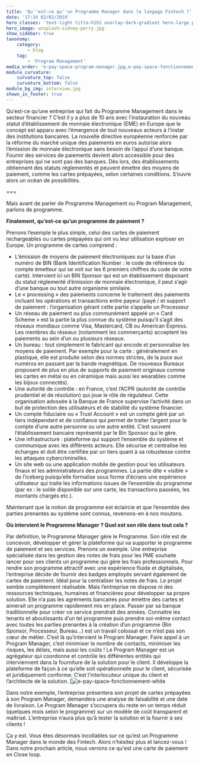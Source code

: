 ```yaml
---
title: 'Qu''est-ce qu''un Programme Manager dans le langage Fintech ?'
date: '17:34 02/02/2019'
hero_classes: 'text-light title-h1h2 overlay-dark-gradient hero-large parallax'
hero_image: unsplash-sidney-perry.jpg
show_sidebar: true
taxonomy:
    category:
        - blog
    tag:
        - 'Program Management'
media_order: 'e-pay-space-program-manager.jpg,e-pay-space-fonctionnement-white.png'
module_curvature:
    curvature_top: false
    curvature_bottom: false
module_bg_img: interview.jpg
shown_in_footer: true
---
```


Qu’est-ce qu’une entreprise qui fait du Programme Management dans le secteur financier ? C’est il y a plus de 10 ans avec l’instauration du nouveau statut d’établissement de monnaie électronique (EME) en Europe que le concept est apparu avec l’émergence de tout nouveaux acteurs à l’instar des institutions bancaires. La nouvelle directive européenne renforcée par la réforme du marché unique des paiements en euros autorise alors l’émission de monnaie électronique sans besoin de l’appui d’une banque. Fournir des services de paiements devient alors accessible pour des entreprises qui ne sont pas des banques. Dès lors, des établissements obtiennent des statuts réglementés et peuvent émettre des moyens de paiement, comme les cartes prépayées, selon certaines conditions. S’ouvre alors un océan de possibilités.

===

Mais avant de parler de Programme Management ou Program Management, parlons de programme.

**Finalement, qu’est-ce qu’un programme de paiement ?**

Prenons l’exemple le plus simple, celui des cartes de paiement rechargeables ou cartes prépayées qui ont vu leur utilisation exploser en Europe. Un programme de cartes comprend :

* L’émission de moyens de paiement électroniques sur la base d’un numéro de BIN (Bank Identification Number : le code de référence du compte émetteur qui se voit sur les 6 premiers chiffres du code de votre carte). Intervient ici un BIN Sponsor qui est un établissement disposant du statut règlementé d’émission de monnaie électronique, il peut s’agir d’une banque ou tout autre organisme similaire.
* Le « processing » des paiements concerne le traitement des paiements incluant les opérations et transactions entre payeur /payé / et support de paiement : l’organisation gérant cette partie s’appelle un Processeur
* Un réseau de paiement ou plus communément appelé un « Card Scheme » est la partie la plus connue du système puisqu’il s’agit des réseaux mondiaux comme Visa, Mastercard, CB ou American Express. Les membres du réseaux (notamment les commerçants) acceptent les paiements au sein d’un ou plusieurs réseaux.
* Un bureau : tout simplement le fabricant qui encode et personnalise les moyens de paiement. Par exemple pour la carte : généralement en plastique, elle est produite selon des normes strictes, de la puce aux numéros en passant par la bande magnétique. De nouveaux Bureaux proposent de plus en plus de supports de paiement originaux comme les cartes en métal ou en céramique mais aussi les wearables comme les bijoux connectés).
* Une autorité de contrôle : en France, c’est l’ACPR (autorité de contrôle prudentiel et de résolution) qui joue le rôle de régulateur. Cette organisation adossée à la Banque de France supervise l’activité dans un but de protection des utilisateurs et de stabilité du système financier.
* Un compte fiduciaire ou « Trust Account » est un compte géré par un tiers indépendant et de confiance qui permet de traiter l’argent pour le compte d’une autre personne ou une autre entité. C’est souvent l’établissement bancaire représenté par le Bin Sponsor qui le gère.
* Une infrastructure : plateforme qui support l’ensemble du système et communique avec les différents acteurs. Elle sécurise et centralise les échanges et doit être certifiée par un tiers quant à sa robustesse contre les attaques cybercriminelles.
* Un site web ou une application mobile de gestion pour les utilisateurs finaux et les administrateurs des programmes. La partie dite « visible » de l’iceberg puisqu’elle formalise sous forme d’écrans une expérience utilisateur qui traite les informations issues de l’ensemble du programme (par ex : le solde disponible sur une carte, les transactions passées, les montants chargés etc.).

Maintenant que la notion de programme est éclaircie et que l’ensemble des parties prenantes au système sont connus, revenons-en à nos moutons.

**Où intervient le Programme Manager ? Quel est son rôle dans tout cela ?**

Par définition, le Programme Manager gère le Programme. Son rôle est de concevoir, développer et gérer la plateforme qui va supporter le programme de paiement et ses services.
Prenons un exemple. Une entreprise spécialisée dans les gestion des notes de frais pour les PME souhaite lancer pour ses clients un programme qui gère les frais professionnels. Pour rendre son programme attractif avec une expérience fluide et digitalisée, l’entreprise décide de fournir des badges employés servant également de cartes de paiement. Idéal pour la centraliser les notes de frais. Le projet semble complètement réalisable. Mais l’entreprise ne dispose ni des ressources techniques, humaines et financières pour développer sa propre solution. Elle n’a pas les agréments bancaires pour émettre des cartes et aimerait un programme rapidement mis en place. Passer par sa banque traditionnelle pour créer ce service prendrait des années. Connaitre les tenants et aboutissants d’un tel programme puis prendre soi-même contact avec toutes les parties prenantes à la création d’un programme (Bin Sponsor, Processeur, Bureau…) est un travail colossal et ce n’est pas son cœur de métier. C’est là qu’intervient le Program Manager. Faire appel à un Program Manager, c’est minimiser le nombre de contacts, minimiser les risques, les délais, mais aussi les coûts ! Le Program Manager est un agrégateur qui coordonne et contrôle les différentes entités qui interviennent dans la fourniture de la solution pour le client. Il développe la plateforme de façon à ce qu’elle soit opérationnelle pour le client, sécurisée et juridiquement conforme. C’est l’interlocuteur unique du client et l’architecte de la solution.
[![e-pay-space-fonctionnement-white](e-pay-space-fonctionnement-white.png "e-pay-space-fonctionnement-white")

Dans notre exemple, l’entreprise présentera son projet de cartes prépayées à son Program Manager, demandera une analyse de faisabilité et une date de livraison. Le Program Manager s’occupera du reste en un temps réduit (quelques mois selon le programme) sur un modèle de coût transparent et maîtrisé. L’entreprise n’aura plus qu’à tester la solution et la fournir à ses clients !

Ça y est. Vous êtes désormais incollables sur ce qu’est un Programme Manager dans le monde des Fintech. Alors n’hésitez plus et lancez-vous ! Dans notre prochain article, nous verrons ce qu'est une carte de paiement en Close loop.

